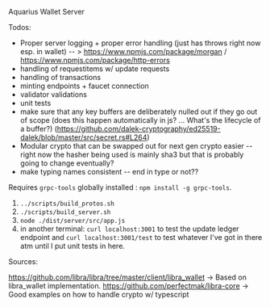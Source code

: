 Aquarius Wallet Server

Todos:

- Proper server logging + proper error handling (just has throws right now esp. in wallet) -- > https://www.npmjs.com/package/morgan / https://www.npmjs.com/package/http-errors
- handling of requestitems w/ update requests
- handling of transactions
- minting endpoints + faucet connection
- validator validations
- unit tests
- make sure that any key buffers are deliberately nulled out if they go out of scope (does this happen automatically in js? ... What's the lifecycle of a buffer?) (https://github.com/dalek-cryptography/ed25519-dalek/blob/master/src/secret.rs#L264)
- Modular crypto that can be swapped out for next gen crypto easier -- right now the hasher being used is mainly sha3 but that is probably going to change eventually?
- make typing names consistent -- end in type or not??

Requires `grpc-tools` globally installed : `npm install -g grpc-tools`.

1. `../scripts/build_protos.sh`
2. `./scripts/build_server.sh`
3. `node ./dist/server/src/app.js`
4. in another terminal: `curl localhost:3001` to test the update ledger endpoint and `curl localhost:3001/test` to test whatever I've got in there atm until I put unit tests in here.

Sources:

https://github.com/libra/libra/tree/master/client/libra_wallet -> Based on libra_wallet implementation.
https://github.com/perfectmak/libra-core -> Good examples on how to handle crypto w/ typescript
